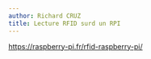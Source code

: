 ```yaml
---
author: Richard CRUZ
title: Lecture RFID surd un RPI
---
```


https://raspberry-pi.fr/rfid-raspberry-pi/
